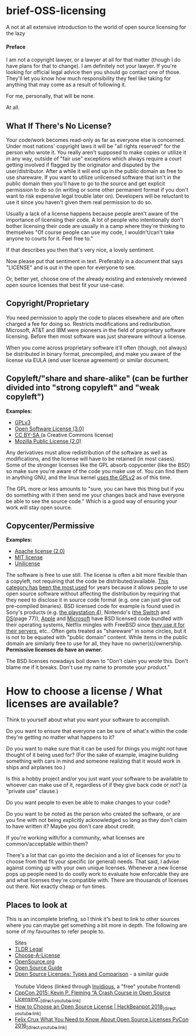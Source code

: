 # brief-OSS-licensing
A not at all extensive introduction to the world of open source licensing for the lazy

#### Preface
I am not a copyright lawyer, or a lawyer at all for that matter (though I do have plans for that to change). I am definitely not your lawyer. If you're looking for official legal advice then you should go contact one of those. They'll let you know how much responsibility they feel like taking for anything that may come as a result of following it. 

For me, personally, that will be none.

At all.

## What If There's No License?

Your code/work becomes read-only as far as everyone else is concerned. Under most nations' copyright laws it will be "all rights reserved" for the person who wrote it. You really aren't supposed to make copies or utilize it in any way, outside of "fair use" exceptions which always require a court getting involved if flagged by the originator and disputed by the user/distributor. After a while it will end up in the public domain as free to use shareware. If you want to utilize unlicensed software that isn't in the public domain then you'll have to go to the source and get explicit permission to do so (in writing or some other permanent format if you don't want to risk expensive legal trouble later on). Developers will be reluctant to use it since you haven't given them real permission to do so. 

Usually a lack of a license happens because people aren't aware of the importance of licensing their code. A lot of people who intentionally don't bother licensing their code are usually in a camp where they're thinking to themselves "Of course people can use my code, I wouldn't/can't take anyone to courts for it. Feel free to."

If that describes you then that's very nice, a lovely sentiment.

Now please put that sentiment in text. Preferably in a document that says "LICENSE" and is out in the open for everyone to see.

Or, better yet, choose one of the already existing and extensively reviewed open source licenses that best fit your use-case.

## Copyright/Proprietary

You need permission to apply the code to places elsewhere and are often charged a fee for doing so. Restricts modifications and redisribution. Microsoft, AT&T and IBM were pioneers in the field of proprietary software licensing. Before then most software was just shareware without a license.

When you come across proprietary software it'll often (though, not always) be distributed in binary format, precompiled, and make you aware of the license via EULA (end user license agreement) or similar document.

## Copyleft/"share and share-alike" (can be further divided into "strong copyleft" and "weak copyleft") 
<strong>Examples:</strong>
<ul>  
  <li><a href="https://tldrlegal.com/license/gnu-general-public-license-v3-(gpl-3)">GPLv3</a></li>
  <li><a href="https://tldrlegal.com/license/open-software-licence-3.0">Open Software License (3.0)</a></li>
  <li><a href="https://creativecommons.org/licenses/by-sa/2.0/legalcode">CC BY-SA </a>(a Creative Commons license)</li>
  <li><a href="https://tldrlegal.com/license/mozilla-public-license-2.0-(mpl-2)">Mozilla Public License (2.0)</a></li>
</ul>

Any derivatives must allow redistribution of the software as well as modifications, and the license will have to be retained (in most cases). Some of the stronger licenses like the GPL absorb copycenter (like the BSD) so make sure you're aware of the code you make use of. You can find them in anything GNU, and the linux kernel [uses the GPLv2](https://www.kernel.org/doc/html/v4.16/process/license-rules.html) as of this time.

The GPL more or less amounts to "sure, you can have this thing but if you do something with it then send me your changes back and have everyone be able to see the source code." Which is a good way of ensuring your work will stay open source.

## Copycenter/Permissive
<strong>Examples:</strong> 
<ul>
  <li><a href="https://tldrlegal.com/license/bsd-2-clause-license-(freebsd)>BSD 2-Clause</a></li>
  <li><a href="https://tldrlegal.com/license/apache-license-2.0-(apache-2.0)">Apache license (2.0)</a></li>
  <li><a href="https://tldrlegal.com/license/mit-license">MIT license</a></li>
  <li><a href="https://unlicense.org/">Unilicense</a></li>
</ul>

The software is free to use still. The license is often a bit more flexible than a copyleft, not requiring that the code be distributed/available. [This category has](https://resources.whitesourcesoftware.com/blog-whitesource/open-source-licenses-trends-and-predictions) [been the most used](https://resources.whitesourcesoftware.com/blog-whitesource/top-10-open-source-software-licenses-of-2016-and-key-trends) for years because it allows people to use open source software without affecting the distribution by requiring that they need to disclose it in source code format (e.g. one can just give out pre-compiled binaries). BSD licensed code for example is found used in Sony's products (e.g. [the playstation 4](https://doc.dl.playstation.net/doc/ps4-oss/index.html)), Nintendo's ([the Switch](https://wololo.net/wagic/wp-content/uploads/2017/03/nintendo_switch_freebsd_hack.jpg) and [DS](https://www.nintendo.com/consumer/downloads/manual-nintendo-2ds-operations-english.pdf)(page 77)), [Ap](https://developer.apple.com/library/archive/documentation/MacOSX/Conceptual/OSX_Technology_Overview/SystemTechnology/SystemTechnology.html#//apple_ref/doc/uid/TP40001067-CH207-BCICAIFJ)[p](https://developer.apple.com/library/archive/documentation/Darwin/Conceptual/KernelProgramming/BSD/BSD.html)[l](https://github.com/apple/darwin-xnu/search?q=bsd)[e](https://opensource.apple.com/source/Libc/Libc-320/string/FreeBSD/) and [Microsoft](https://lwn.net/Articles/245805/) have BSD licensed code bundled with their operating systems, Netflix mingles with FreeBSD since [they use it for their servers](https://vid.mint.lgbt/watch?v=vcyQBup-Gto), etc.. Often gets treated as "shareware" in some circles, but it is not to be equated with "public domain" content. While items in the public domain are similarly free to use for all, they have no owner(s)/ownership. **Permissive licenses *do* have an owner.** 

The BSD licenses nowadays boil down to "Don't claim you wrote this. Don't blame me if it breaks. Don't use my name to promote your product."

# How to choose a license / What licenses are available?
Think to yourself about what you want your software to accomplish. 

Do you want to ensure that everyone can be sure of what's within the code they're getting no matter what happens to it? 

Do you want to make sure that it can be used for things you might not have thought of it being used for? (For the sake of example, imagine building something with cars in mind and someone realizing that it would work in ships and airplanes too.)

Is this a hobby project and/or you just want your software to be available to whoever can make use of it, regardless of if they give back code or not? (a "private use" clause.)

Do you want people to even be able to make changes to your code?

Do you want to be noted as the person who created the software, or are you fine with not being explicitly acknowledged so long as they don't claim to have written it? Maybe you don't care about credit. 

If you're working with/for a community, what licenses are common/acceptable within them?

There's a lot that can go into the decision and a lot of licenses for you to choose from that fit your specific (or general) needs.
That said, I advise against coming up with your own unique licenses. Whenever a new license pops up people need to do costly work to evaluate how enforcable they are and what licenses they're compatible with. There are thousands of licenses out there. Not exactly cheap or fun times.

## Places to look at
This is an incomplete briefing, so I think it's best to link to other sources where you can maybe get something a bit more in depth. The following are some of my favourites to refer people to.
<ul>
  <lh>Sites</lh>
  <li><a href="https://tldrlegal.com/">TLDR Legal</a></li>
  <li><a href="https://choosealicense.com/">Choose-A-License</a></li>
  <li><a href="https://opensource.org/licenses">OpenSource.org</a></li>
  <li><a href="https://opensource.guide/legal/">Open Source Guide</a></li>
  <li><a href="https://snyk.io/learn/open-source-licenses/">Open Source Licenses: Types and Comparison</a> - a similar guide</li>
  <br/><lh>Youtube Videos (linked through <a href="https://github.com/iv-org/invidious">Invidious</a>, a "free" youtube frontend)</lh>
  <li><a href="https://inv.riverside.rocks/watch?v=cJIi-hIlCQM">CppCon 2015: Kevin P. Fleming “A Crash Course in Open Source Licensing"</a><a href="https://youtube.com/watch?v=cJIi-hIlCQM"><sub>[direct youtube link]</sub></a></li>
  <li><a href="https://inv.riverside.rocks/watch?v=OnmWFxlG2GA">How to Choose an Open Source License | HackBeanpot 2018</a><a href="https://youtube.com/watch?v=OnmWFxlG2GA"><sub>[direct youtube link]</sub></a></li>
  <li><a href="https://inv.riverside.rocks/watch?v=9kGrKBOytYM">Felix Crux What You Need to Know About Open Source Licenses PyCon 2016</a><a href="https://youtube.com/watch?v=9kGrKBOytYM"><sub>[direct youtube link]</sub></a></li>
</ul>

